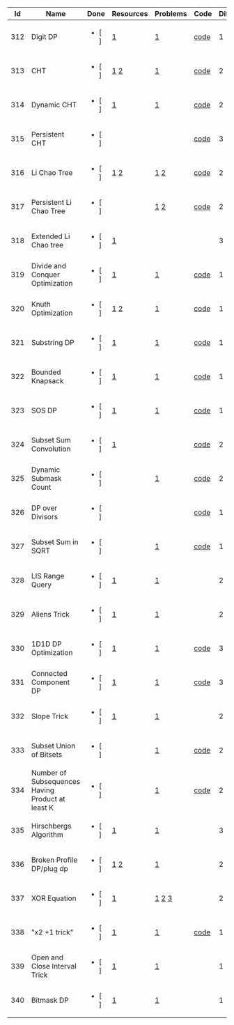 Id | Name | Done |  Resources | Problems | Code | Difficulty
---|---|---|---|---|---|---|
312 | Digit DP | <ul><li>[ ] </li></ul> |  [1](https://codeforces.com/blog/entry/53960) []() |  [1](https://vjudge.net/problem/LightOJ-1068) []() |  [code](https://github.com/ShahjalalShohag/code-library/blob/master/Dynamic%20Programming%20Optimizations/Digit%20DP.cpp) []() | 1 | 
313 | CHT | <ul><li>[ ] </li></ul> |  [1](https://cp-algorithms.com/geometry/convex_hull_trick.html#toc-tgt-1) [2](https://codeforces.com/blog/entry/63823) |  [1](https://cp-algorithms.com/geometry/convex_hull_trick.html#toc-tgt-2) []() |  [code](https://github.com/ShahjalalShohag/code-library/blob/master/Dynamic%20Programming%20Optimizations/Convex%20Hull%20Trick.cpp) []() | 2 | 
314 | Dynamic CHT | <ul><li>[ ] </li></ul> |  [1](https://codeforces.com/blog/entry/63823) []() |  [1](https://cp-algorithms.com/geometry/convex_hull_trick.html#toc-tgt-2) []() |  [code](https://github.com/ShahjalalShohag/code-library/blob/master/Dynamic%20Programming%20Optimizations/Dynamic%20Convex%20Hull%20Trick.cpp) []() | 2 | 
315 | Persistent CHT | <ul><li>[ ] </li></ul> |  []() []() |  []() []() |  [code](https://github.com/ShahjalalShohag/code-library/blob/master/Dynamic%20Programming%20Optimizations/Persistent%20CHT.cpp) []() | 3 | 
316 | Li Chao Tree | <ul><li>[ ] </li></ul> |  [1](https://cp-algorithms.com/geometry/convex_hull_trick.html#toc-tgt-1) [2](https://robert1003.github.io/2020/02/06/li-chao-segment-tree.html) |  [1](https://cp-algorithms.com/geometry/convex_hull_trick.html#toc-tgt-2) [2](https://judge.yosupo.jp/problem/segment_add_get_min) |  [code](https://github.com/ShahjalalShohag/code-library/blob/master/Dynamic%20Programming%20Optimizations/Li%20Chao%20Tree.cpp) []() | 2 | 
317 | Persistent Li Chao Tree | <ul><li>[ ] </li></ul> |  []() []() |  [1](https://cp-algorithms.com/geometry/convex_hull_trick.html#toc-tgt-2) [2](https://judge.yosupo.jp/problem/segment_add_get_min) |  [code](https://github.com/ShahjalalShohag/code-library/blob/master/Dynamic%20Programming%20Optimizations/Persistent%20Li%20Chao%20Tree.cpp) []() | 2 | 
318 | Extended Li Chao tree | <ul><li>[ ] </li></ul> |  [1](https://codeforces.com/blog/entry/86731) []() |  []() []() |  []() []() | 3 | 
319 | Divide and Conquer Optimization | <ul><li>[ ] </li></ul> |  [1](https://cp-algorithms.com/dynamic_programming/divide-and-conquer-dp.html) []() |  [1](https://cp-algorithms.com/dynamic_programming/divide-and-conquer-dp.html#toc-tgt-3) []() |  [code](https://github.com/ShahjalalShohag/code-library/blob/master/Dynamic%20Programming%20Optimizations/Divide%20and%20Conquer%20Optimization.cpp) []() | 1 | 
320 | Knuth Optimization | <ul><li>[ ] </li></ul> |  [1](https://www.quora.com/What-is-Knuths-optimization-in-dynamic-programming) [2](https://codeforces.com/blog/entry/8219) |  [1](https://vjudge.net/problem/ZOJ-2860) []() |  [code](https://github.com/ShahjalalShohag/code-library/blob/master/Dynamic%20Programming%20Optimizations/Knuth%20Optimization.cpp) []() | 1 | 
321 | Substring DP | <ul><li>[ ] </li></ul> |  [1](https://cp-algorithms.com/string/prefix-function.html#toc-tgt-12) []() |  [1](https://codeforces.com/problemset/problem/1015/F) []() |  [code](https://github.com/ShahjalalShohag/code-library/blob/master/Strings/Prefix%20Automaton.cpp) []() | 1 | 
322 | Bounded Knapsack | <ul><li>[ ] </li></ul> |  [1](https://codeforces.com/blog/entry/49812) []() |  [1](https://codeforces.com/contest/755/problem/F) []() |  [code](https://github.com/ShahjalalShohag/code-library/blob/master/Dynamic%20Programming%20Optimizations/Bounded%20Knapsack.cpp) []() | 1 | 
323 | SOS DP | <ul><li>[ ] </li></ul> |  [1](https://codeforces.com/blog/entry/45223) []() |  [1](https://www.hackerearth.com/problem/algorithm/special-pairs-7/?utm_source=header&utm_medium=search&utm_campaign=he-search) []() |  [code](https://github.com/ShahjalalShohag/code-library/blob/master/Dynamic%20Programming%20Optimizations/SOS%20convolutions.cpp) []() | 1 | 
324 | Subset Sum Convolution | <ul><li>[ ] </li></ul> |  [1](https://codeforces.com/blog/entry/72488) []() |  []() []() |  [code](https://github.com/ShahjalalShohag/code-library/blob/master/Dynamic%20Programming%20Optimizations/SOS%20convolutions.cpp) []() | 2 | 
325 | Dynamic Submask Count | <ul><li>[ ] </li></ul> |  []() []() |  [1](https://www.hackerrank.com/contests/countercode/challenges/subset) []() |  [code](https://github.com/ShahjalalShohag/code-library/blob/master/Dynamic%20Programming%20Optimizations/Dynamic%20Submask%20Count.cpp) []() | 2 | 
326 | DP over Divisors | <ul><li>[ ] </li></ul> |  []() []() |  []() []() |  [code](https://github.com/ShahjalalShohag/code-library/blob/master/Dynamic%20Programming%20Optimizations/DP%20Over%20Divisors.cpp) []() | 1 | 
327 | Subset Sum in SQRT | <ul><li>[ ] </li></ul> |  []() []() |  [1](https://codeforces.com/problemset/problem/1481/F) []() |  [code](https://github.com/ShahjalalShohag/code-library/blob/master/Dynamic%20Programming%20Optimizations/Subset%20Sum%20in%20SQRT.cpp) []() | 1 | 
328 | LIS Range Query | <ul><li>[ ] </li></ul> |  [1](https://codeforces.com/blog/entry/52726) []() |  [1](https://www.codechef.com/DEC16/problems/SEAINCR/) []() |  []() []() | 2 | 
329 | Aliens Trick | <ul><li>[ ] </li></ul> |  [1](https://mamnoonsiam.github.io/posts/attack-on-aliens.html) []() |  [1](http://www.usaco.org/index.php?page=viewproblem2&cpid=697) []() |  []() []() | 2 | 
330 | 1D1D DP Optimization | <ul><li>[ ] </li></ul> |  [1](https://wenku.baidu.com/view/7a653821a58da0116d174940.html?sxts=1578672767000) []() |  [1](https://vjudge.net/problem/OpenJ_Bailian-1180) []() |  [code](https://github.com/ShahjalalShohag/code-library/blob/master/Dynamic%20Programming%20Optimizations/1D1D%20DP.cpp) []() | 3 | 
331 | Connected Component DP | <ul><li>[ ] </li></ul> |  [1](https://codeforces.com/blog/entry/92602) []() |  [1](https://oj.uz/problem/view/JOI16_skyscraper) []() |  [code](https://github.com/ShahjalalShohag/code-library/blob/master/Dynamic%20Programming%20Optimizations/Connected%20Component%20DP.cpp) []() | 3 | 
332 | Slope Trick | <ul><li>[ ] </li></ul> |  [1](https://codeforces.com/blog/entry/77298) []() |  [1](https://codeforces.com/contest/713/problem/C) []() |  []() []() | 2 | 
333 | Subset Union of Bitsets | <ul><li>[ ] </li></ul> |  []() []() |  [1](https://tlx.toki.id/contests/troc-16/problems/F) []() |  [code](https://github.com/ShahjalalShohag/code-library/blob/master/Dynamic%20Programming%20Optimizations/Subset%20Union%20of%20Bitsets.cpp) []() | 2 | 
334 | Number of Subsequences Having Product at least K | <ul><li>[ ] </li></ul> |  []() []() |  [1](https://codeforces.com/group/NOwIbqv33y/contest/307527/problem/J) []() |  [code](https://github.com/ShahjalalShohag/code-library/blob/master/Dynamic%20Programming%20Optimizations/Number%20of%20Subsequences%20Having%20Product%20at%20least%20K.cpp) []() | 2 | 
335 | Hirschbergs Algorithm | <ul><li>[ ] </li></ul> |  [1](https://codeforces.com/blog/entry/57512) []() |  [1](https://csacademy.com/contest/archive/task/classic-task/) []() |  []() []() | 3 | 
336 | Broken Profile DP/plug dp | <ul><li>[ ] </li></ul> |  [1](https://codeforces.com/blog/entry/90841) [2](https://usaco.guide/adv/dp-more?lang=cpp#dp-on-broken-profile) |  [1](https://cses.fi/problemset/task/2181) []() |  []() []() | 2 | 
337 | XOR Equation | <ul><li>[ ] </li></ul> |  [1](https://www.hackerrank.com/challenges/stonegame/editorial) []() |  [1](http://poj.org/problem?id=3986) [2](https://vjudge.net/problem/HDU-3693) [3](https://codeforces.com/gym/102114/problem/I) |  []() []() | 2 | 
338 | "x2 +1 trick" | <ul><li>[ ] </li></ul> |  [1](https://codeforces.com/blog/entry/47764) []() |  [1](https://codeforces.com/contest/1516/problem/E) []() |  [code](https://github.com/ShahjalalShohag/code-library/blob/master/Dynamic%20Programming%20Optimizations/x2%20%2B1%20trick.cpp) []() | 1 | 
339 | Open and Close Interval Trick | <ul><li>[ ] </li></ul> |  [1](https://codeforces.com/blog/entry/47764) []() |  [1](https://codeforces.com/contest/626/problem/F) []() |  []() []() | 1 | 
340 | Bitmask DP | <ul><li>[ ] </li></ul> |  [1](https://codeforces.com/blog/entry/47764) []() |  [1](https://codeforces.com/contest/453/problem/B) []() |  []() []() | 1 | 
